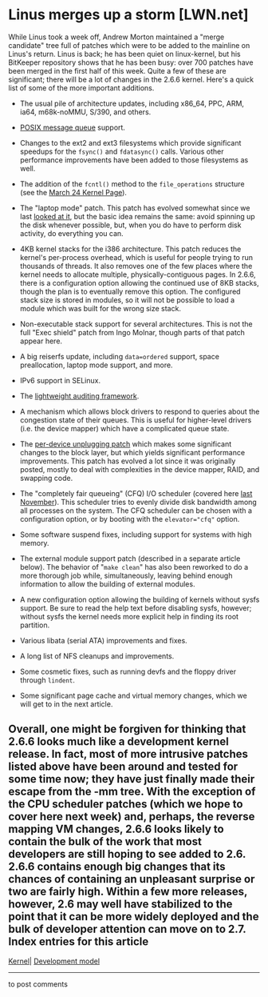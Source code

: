 # Linus merges up a storm [LWN.net]

While Linus took a week off, Andrew Morton maintained a "merge candidate" tree full of patches which were to be added to the mainline on Linus's return. Linus is back; he has been quiet on linux-kernel, but his BitKeeper repository shows that he has been busy: over 700 patches have been merged in the first half of this week. Quite a few of these are significant; there will be a lot of changes in the 2.6.6 kernel. Here's a quick list of some of the more important additions. 

  * The usual pile of architecture updates, including x86_64, PPC, ARM, ia64, m68k-noMMU, S/390, and others. 

  * [POSIX message queue](http://www-users.mat.uni.torun.pl/~wrona/posix_ipc/) support. 

  * Changes to the ext2 and ext3 filesystems which provide significant speedups for the `fsync()` and `fdatasync()` calls. Various other performance improvements have been added to those filesystems as well. 

  * The addition of the `fcntl()` method to the `file_operations` structure (see the [March 24 Kernel Page](/Articles/76338/)). 

  * The "laptop mode" patch. This patch has evolved somewhat since we last [looked at it](http://lwn.net/Articles/65437/), but the basic idea remains the same: avoid spinning up the disk whenever possible, but, when you do have to perform disk activity, do everything you can. 

  * 4KB kernel stacks for the i386 architecture. This patch reduces the kernel's per-process overhead, which is useful for people trying to run thousands of threads. It also removes one of the few places where the kernel needs to allocate multiple, physically-contiguous pages. In 2.6.6, there is a configuration option allowing the continued use of 8KB stacks, though the plan is to eventually remove this option. The configured stack size is stored in modules, so it will not be possible to load a module which was built for the wrong size stack. 

  * Non-executable stack support for several architectures. This is not the full "Exec shield" patch from Ingo Molnar, though parts of that patch appear here. 

  * A big reiserfs update, including `data=ordered` support, space preallocation, laptop mode support, and more. 

  * IPv6 support in SELinux. 

  * The [lightweight auditing framework](/Articles/79326/). 

  * A mechanism which allows block drivers to respond to queries about the congestion state of their queues. This is useful for higher-level drivers (i.e. the device mapper) which have a complicated queue state. 

  * The [per-device unplugging patch](/Articles/75233/) which makes some significant changes to the block layer, but which yields significant performance improvements. This patch has evolved a lot since it was originally posted, mostly to deal with complexities in the device mapper, RAID, and swapping code. 

  * The "completely fair queueing" (CFQ) I/O scheduler (covered here [last November](/Articles/57732/)). This scheduler tries to evenly divide disk bandwidth among all processes on the system. The CFQ scheduler can be chosen with a configuration option, or by booting with the `elevator="cfq"` option. 

  * Some software suspend fixes, including support for systems with high memory. 

  * The external module support patch (described in a separate article below). The behavior of "`make clean`" has also been reworked to do a more thorough job while, simultaneously, leaving behind enough information to allow the building of external modules. 

  * A new configuration option allowing the building of kernels without sysfs support. Be sure to read the help text before disabling sysfs, however; without sysfs the kernel needs more explicit help in finding its root partition. 

  * Various libata (serial ATA) improvements and fixes. 

  * A long list of NFS cleanups and improvements. 

  * Some cosmetic fixes, such as running devfs and the floppy driver through `lindent`. 

  * Some significant page cache and virtual memory changes, which we will get to in the next article. 




Overall, one might be forgiven for thinking that 2.6.6 looks much like a development kernel release. In fact, most of more intrusive patches listed above have been around and tested for some time now; they have just finally made their escape from the -mm tree. With the exception of the CPU scheduler patches (which we hope to cover here next week) and, perhaps, the reverse mapping VM changes, 2.6.6 looks likely to contain the bulk of the work that most developers are still hoping to see added to 2.6. 2.6.6 contains enough big changes that its chances of containing an unpleasant surprise or two are fairly high. Within a few more releases, however, 2.6 may well have stabilized to the point that it can be more widely deployed and the bulk of developer attention can move on to 2.7.  
Index entries for this article  
---  
[Kernel](/Kernel/Index)| [Development model](/Kernel/Index#Development_model)  
  


* * *

to post comments 
